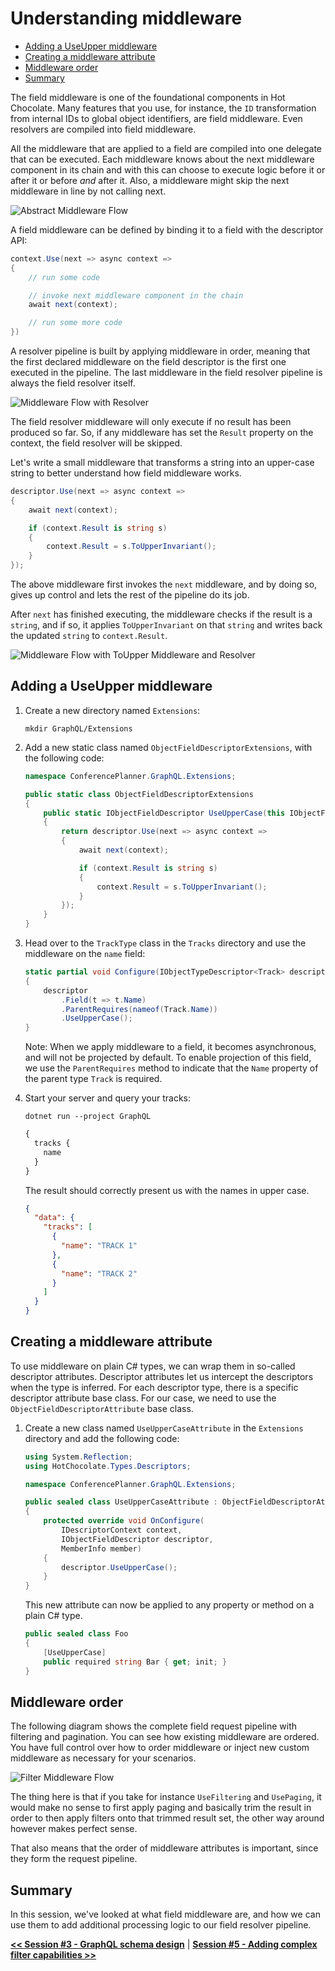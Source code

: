 # Understanding middleware

- [Adding a UseUpper middleware](#adding-a-useupper-middleware)
- [Creating a middleware attribute](#creating-a-middleware-attribute)
- [Middleware order](#middleware-order)
- [Summary](#summary)

The field middleware is one of the foundational components in Hot Chocolate. Many features that you use, for instance, the `ID` transformation from internal IDs to global object identifiers, are field middleware. Even resolvers are compiled into field middleware.

All the middleware that are applied to a field are compiled into one delegate that can be executed. Each middleware knows about the next middleware component in its chain and with this can choose to execute logic before it or after it or before _and_ after it. Also, a middleware might skip the next middleware in line by not calling next.

![Abstract Middleware Flow](images/17-middleware-flow.svg)

A field middleware can be defined by binding it to a field with the descriptor API:

```csharp
context.Use(next => async context =>
{
    // run some code

    // invoke next middleware component in the chain
    await next(context);

    // run some more code
})
```

A resolver pipeline is built by applying middleware in order, meaning that the first declared middleware on the field descriptor is the first one executed in the pipeline. The last middleware in the field resolver pipeline is always the field resolver itself.

![Middleware Flow with Resolver](images/18-middleware-flow.svg)

The field resolver middleware will only execute if no result has been produced so far. So, if any middleware has set the `Result` property on the context, the field resolver will be skipped.

Let's write a small middleware that transforms a string into an upper-case string to better understand how field middleware works.

```csharp
descriptor.Use(next => async context =>
{
    await next(context);

    if (context.Result is string s)
    {
        context.Result = s.ToUpperInvariant();
    }
});
```

The above middleware first invokes the `next` middleware, and by doing so, gives up control and lets the rest of the pipeline do its job.

After `next` has finished executing, the middleware checks if the result is a `string`, and if so, it applies `ToUpperInvariant` on that `string` and writes back the updated `string` to `context.Result`.

![Middleware Flow with ToUpper Middleware and Resolver](images/19-middleware-flow.svg)

## Adding a UseUpper middleware

1. Create a new directory named `Extensions`:

    ```shell
    mkdir GraphQL/Extensions
    ```

1. Add a new static class named `ObjectFieldDescriptorExtensions`, with the following code:

    ```csharp
    namespace ConferencePlanner.GraphQL.Extensions;

    public static class ObjectFieldDescriptorExtensions
    {
        public static IObjectFieldDescriptor UseUpperCase(this IObjectFieldDescriptor descriptor)
        {
            return descriptor.Use(next => async context =>
            {
                await next(context);

                if (context.Result is string s)
                {
                    context.Result = s.ToUpperInvariant();
                }
            });
        }
    }
    ```

1. Head over to the `TrackType` class in the `Tracks` directory and use the middleware on the `name` field:

    ```csharp
    static partial void Configure(IObjectTypeDescriptor<Track> descriptor)
    {
        descriptor
            .Field(t => t.Name)
            .ParentRequires(nameof(Track.Name))
            .UseUpperCase();
    }
    ```

    Note: When we apply middleware to a field, it becomes asynchronous, and will not be projected by default. To enable projection of this field, we use the `ParentRequires` method to indicate that the `Name` property of the parent type `Track` is required.

1. Start your server and query your tracks:

    ```shell
    dotnet run --project GraphQL
    ```

    ```graphql
    {
      tracks {
        name
      }
    }
    ```

    The result should correctly present us with the names in upper case.

    ```json
    {
      "data": {
        "tracks": [
          {
            "name": "TRACK 1"
          },
          {
            "name": "TRACK 2"
          }
        ]
      }
    }
    ```

## Creating a middleware attribute

To use middleware on plain C# types, we can wrap them in so-called descriptor attributes. Descriptor attributes let us intercept the descriptors when the type is inferred. For each descriptor type, there is a specific descriptor attribute base class. For our case, we need to use the `ObjectFieldDescriptorAttribute` base class.

1. Create a new class named `UseUpperCaseAttribute` in the `Extensions` directory and add the following code:

    ```csharp
    using System.Reflection;
    using HotChocolate.Types.Descriptors;

    namespace ConferencePlanner.GraphQL.Extensions;

    public sealed class UseUpperCaseAttribute : ObjectFieldDescriptorAttribute
    {
        protected override void OnConfigure(
            IDescriptorContext context,
            IObjectFieldDescriptor descriptor,
            MemberInfo member)
        {
            descriptor.UseUpperCase();
        }
    }
    ```

    This new attribute can now be applied to any property or method on a plain C# type.

    ```csharp
    public sealed class Foo
    {
        [UseUpperCase]
        public required string Bar { get; init; }
    }
    ```

## Middleware order

The following diagram shows the complete field request pipeline with filtering and pagination. You can see how existing middleware are ordered. You have full control over how to order middleware or inject new custom middleware as necessary for your scenarios.

![Filter Middleware Flow](images/20-middleware-flow.svg)

The thing here is that if you take for instance `UseFiltering` and `UsePaging`, it would make no sense to first apply paging and basically trim the result in order to then apply filters onto that trimmed result set, the other way around however makes perfect sense.

That also means that the order of middleware attributes is important, since they form the request pipeline.

## Summary

In this session, we've looked at what field middleware are, and how we can use them to add additional processing logic to our field resolver pipeline.

[**<< Session #3 - GraphQL schema design**](3-schema-design.md) | [**Session #5 - Adding complex filter capabilities >>**](5-adding-complex-filter-capabilities.md)
